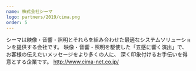 ```yaml
---
name: 株式会社シーマ
logo: partners/2019/cima.png
order: 5
---
```


シーマは映像・音響・照明とそれらを組み合わせた最適なシステムソリューションを提供する会社です。
映像・音響・照明を駆使した「五感に響く演出」で、お客様の伝えたいメッセージをより多くの人に、 深く印象付けるお手伝いを得意とする企業です。
http://www.cima-net.co.jp/
